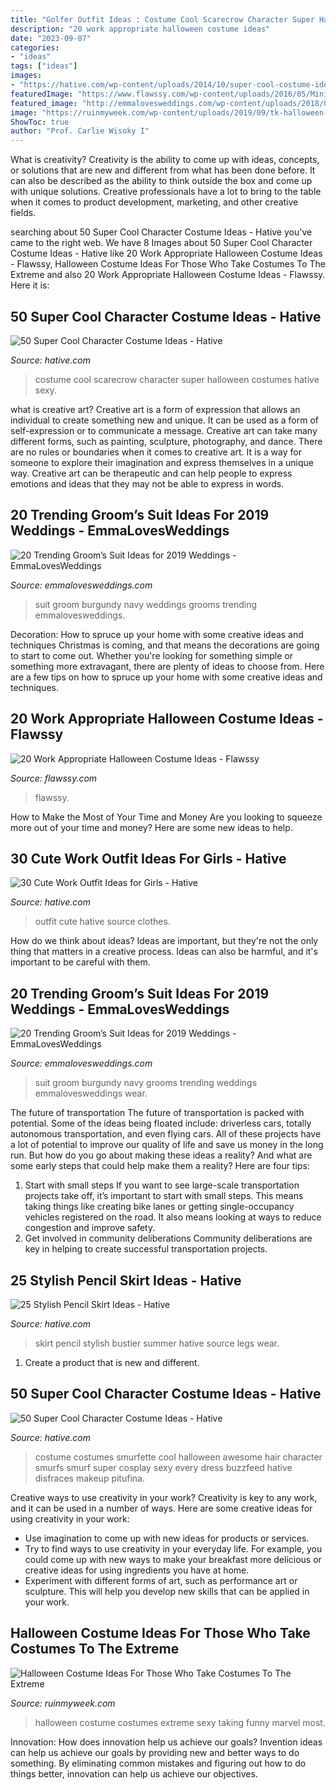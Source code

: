 ```yaml
---
title: "Golfer Outfit Ideas : Costume Cool Scarecrow Character Super Halloween Costumes Hative Sexy"
description: "20 work appropriate halloween costume ideas"
date: "2023-09-07"
categories:
- "ideas"
tags: ["ideas"]
images:
- "https://hative.com/wp-content/uploads/2014/10/super-cool-costume-ideas/33-smurfette-costume.jpg"
featuredImage: "https://www.flawssy.com/wp-content/uploads/2016/05/Minion-costume.jpg"
featured_image: "http://emmalovesweddings.com/wp-content/uploads/2018/09/navy-blue-and-burgundy-groom-wedding-suit-ideas.jpg"
image: "https://ruinmyweek.com/wp-content/uploads/2019/09/tk-halloween-costume-ideas-for-people-who-like-taking-their-costumes-to-the-extreme-21.jpg"
ShowToc: true
author: "Prof. Carlie Wisoky I"
---
```



What is creativity?
Creativity is the ability to come up with ideas, concepts, or solutions that are new and different from what has been done before. It can also be described as the ability to think outside the box and come up with unique solutions. Creative professionals have a lot to bring to the table when it comes to product development, marketing, and other creative fields.

	

		
searching about 50 Super Cool Character Costume Ideas - Hative you've came to the right web. We have 8 Images about 50 Super Cool Character Costume Ideas - Hative like 20 Work Appropriate Halloween Costume Ideas - Flawssy, Halloween Costume Ideas For Those Who Take Costumes To The Extreme and also 20 Work Appropriate Halloween Costume Ideas - Flawssy. Here it is:
		
    
## 50 Super Cool Character Costume Ideas - Hative

<img loading=lazy src="https://hative.com/wp-content/uploads/2014/10/super-cool-costume-ideas/11-scarecrow-costume.jpg" onerror="this.onerror=null;this.src='https://tse1.mm.bing.net/th?id=OIP.kBGO-qK-kMEda0B8BUMnCwHaLH&amp;pid=15.1';" alt="50 Super Cool Character Costume Ideas - Hative">

_Source: hative.com_

>costume cool scarecrow character super halloween costumes hative sexy. 

	

what is creative art?
Creative art is a form of expression that allows an individual to create something new and unique. It can be used as a form of self-expression or to communicate a message. Creative art can take many different forms, such as painting, sculpture, photography, and dance.
There are no rules or boundaries when it comes to creative art. It is a way for someone to explore their imagination and express themselves in a unique way. Creative art can be therapeutic and can help people to express emotions and ideas that they may not be able to express in words.

    
## 20 Trending Groom’s Suit Ideas For 2019 Weddings - EmmaLovesWeddings

<img loading=lazy src="http://emmalovesweddings.com/wp-content/uploads/2018/09/navy-blue-and-burgundy-groom-wedding-suit-ideas.jpg" onerror="this.onerror=null;this.src='https://tse3.mm.bing.net/th?id=OIP.5CIJ_xLi5B39_EmI1jrilgHaLH&amp;pid=15.1';" alt="20 Trending Groom’s Suit Ideas for 2019 Weddings - EmmaLovesWeddings">

_Source: emmalovesweddings.com_

>suit groom burgundy navy weddings grooms trending emmalovesweddings. 

	

Decoration: How to spruce up your home with some creative ideas and techniques
Christmas is coming, and that means the decorations are going to start to come out. Whether you're looking for something simple or something more extravagant, there are plenty of ideas to choose from. Here are a few tips on how to spruce up your home with some creative ideas and techniques.

    
## 20 Work Appropriate Halloween Costume Ideas - Flawssy

<img loading=lazy src="https://www.flawssy.com/wp-content/uploads/2016/05/Minion-costume.jpg" onerror="this.onerror=null;this.src='https://tse4.mm.bing.net/th?id=OIP.SfxLbWHd7z1KNbFIqTTUHAHaKG&amp;pid=15.1';" alt="20 Work Appropriate Halloween Costume Ideas - Flawssy">

_Source: flawssy.com_

>flawssy. 

	

How to Make the Most of Your Time and Money
Are you looking to squeeze more out of your time and money? Here are some new ideas to help.

    
## 30 Cute Work Outfit Ideas For Girls - Hative

<img loading=lazy src="https://hative.com/wp-content/uploads/2015/02/work-outfit-ideas/23-cute-work-outfit-ideas-for-girls.jpg" onerror="this.onerror=null;this.src='https://tse2.mm.bing.net/th?id=OIP.1qMbQsBRz_qTIKna5id0UwHaK4&amp;pid=15.1';" alt="30 Cute Work Outfit Ideas for Girls - Hative">

_Source: hative.com_

>outfit cute hative source clothes. 

	

How do we think about ideas?
Ideas are important, but they're not the only thing that matters in a creative process. Ideas can also be harmful, and it's important to be careful with them.

    
## 20 Trending Groom’s Suit Ideas For 2019 Weddings - EmmaLovesWeddings

<img loading=lazy src="http://emmalovesweddings.com/wp-content/uploads/2018/09/unique-groom-wedding-suit-with-navy-and-burgundy.jpg" onerror="this.onerror=null;this.src='https://tse4.mm.bing.net/th?id=OIP.fMcJigd-CUn-wt9zgNpxNAHaLF&amp;pid=15.1';" alt="20 Trending Groom’s Suit Ideas for 2019 Weddings - EmmaLovesWeddings">

_Source: emmalovesweddings.com_

>suit groom burgundy navy grooms trending weddings emmalovesweddings wear. 

	

The future of transportation
The future of transportation is packed with potential. Some of the ideas being floated include: driverless cars, totally autonomous transportation, and even flying cars. All of these projects have a lot of potential to improve our quality of life and save us money in the long run. But how do you go about making these ideas a reality? And what are some early steps that could help make them a reality? Here are four tips: 
1. Start with small steps 
If you want to see large-scale transportation projects take off, it’s important to start with small steps. This means taking things like creating bike lanes or getting single-occupancy vehicles registered on the road. It also means looking at ways to reduce congestion and improve safety. 
2. Get involved in community deliberations 
Community deliberations are key in helping to create successful transportation projects.

    
## 25 Stylish Pencil Skirt Ideas - Hative

<img loading=lazy src="https://hative.com/wp-content/uploads/2015/02/pencil-skirt-ideas/14-stylish-pencil-skirt-ideas.jpg" onerror="this.onerror=null;this.src='https://tse4.mm.bing.net/th?id=OIP.eP8UOcTpKlAWNWP3MqpEUwHaLD&amp;pid=15.1';" alt="25 Stylish Pencil Skirt Ideas - Hative">

_Source: hative.com_

>skirt pencil stylish bustier summer hative source legs wear. 

	

1. Create a product that is new and different.

    
## 50 Super Cool Character Costume Ideas - Hative

<img loading=lazy src="https://hative.com/wp-content/uploads/2014/10/super-cool-costume-ideas/33-smurfette-costume.jpg" onerror="this.onerror=null;this.src='https://tse3.mm.bing.net/th?id=OIP.cEExjpPPCuDd2QGurNYOwQHaLH&amp;pid=15.1';" alt="50 Super Cool Character Costume Ideas - Hative">

_Source: hative.com_

>costume costumes smurfette cool halloween awesome hair character smurfs smurf super cosplay sexy every dress buzzfeed hative disfraces makeup pitufina. 

	

Creative ways to use creativity in your work?
Creativity is key to any work, and it can be used in a number of ways. Here are some creative ideas for using creativity in your work: 
- Use imagination to come up with new ideas for products or services.
- Try to find ways to use creativity in your everyday life. For example, you could come up with new ways to make your breakfast more delicious or creative ideas for using ingredients you have at home. 
- Experiment with different forms of art, such as performance art or sculpture. This will help you develop new skills that can be applied in your work.

    
## Halloween Costume Ideas For Those Who Take Costumes To The Extreme

<img loading=lazy src="https://ruinmyweek.com/wp-content/uploads/2019/09/tk-halloween-costume-ideas-for-people-who-like-taking-their-costumes-to-the-extreme-21.jpg" onerror="this.onerror=null;this.src='https://tse4.mm.bing.net/th?id=OIP.tWa7Xx9GKxXy-Kq5Z4VnYAHaJ4&amp;pid=15.1';" alt="Halloween Costume Ideas For Those Who Take Costumes To The Extreme">

_Source: ruinmyweek.com_

>halloween costume costumes extreme sexy taking funny marvel most. 

	

Innovation: How does innovation help us achieve our goals?
Invention ideas can help us achieve our goals by providing new and better ways to do something. By eliminating common mistakes and figuring out how to do things better, innovation can help us achieve our objectives.

